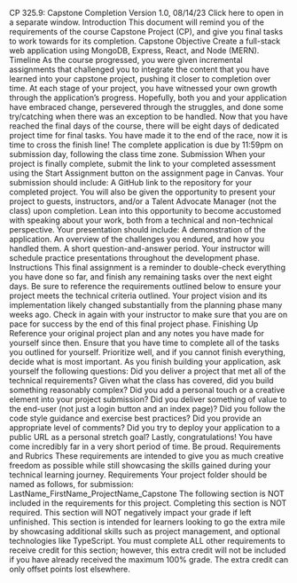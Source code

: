 CP 325.9: 
Capstone Completion
Version 1.0, 08/14/23
Click here to open in a separate window.
Introduction
This document will remind you of the requirements of the course Capstone Project (CP), and give you final tasks to work towards for its completion.
Capstone Objective
Create a full-stack web application using MongoDB, Express, React, and Node (MERN).
Timeline
As the course progressed, you were given incremental assignments that challenged you to integrate the content that you have learned into your capstone project, pushing it closer to completion over time.
At each stage of your project, you have witnessed your own growth through the application’s progress. Hopefully, both you and your application have embraced change, persevered through the struggles, and done some try/catching when there was an exception to be handled.
Now that you have reached the final days of the course, there will be eight days of dedicated project time for final tasks. You have made it to the end of the race, now it is time to cross the finish line!
The complete application is due by 11:59pm on submission day, following the class time zone. 
Submission
When your project is finally complete, submit the link to your completed assessment using the Start Assignment button on the assignment page in Canvas.
Your submission should include:
A GitHub link to the repository for your completed project.
You will also be given the opportunity to present your project to guests, instructors, and/or a Talent Advocate Manager (not the class) upon completion. Lean into this opportunity to become accustomed with speaking about your work, both from a technical and non-technical perspective.
Your presentation should include:
A demonstration of the application.
An overview of the challenges you endured, and how you handled them.
A short question-and-answer period.
Your instructor will schedule practice presentations throughout the development phase.
Instructions
This final assignment is a reminder to double-check everything you have done so far, and finish any remaining tasks over the next eight days. Be sure to reference the requirements outlined below to ensure your project meets the technical criteria outlined.
Your project vision and its implementation likely changed substantially from the planning phase many weeks ago. Check in again with your instructor to make sure that you are on pace for success by the end of this final project phase.
Finishing Up
Reference your original project plan and any notes you have made for yourself since then. Ensure that you have time to complete all of the tasks you outlined for yourself. Prioritize well, and if you cannot finish everything, decide what is most important.
As you finish building your application, ask yourself the following questions:
Did you deliver a project that met all of the technical requirements?
Given what the class has covered, did you build something reasonably complex?
Did you add a personal touch or a creative element into your project submission?
Did you deliver something of value to the end-user (not just a login button and an index page)?
Did you follow the code style guidance and exercise best practices?
Did you provide an appropriate level of comments?
Did you try to deploy your application to a public URL as a personal stretch goal?
Lastly, congratulations! You have come incredibly far in a very short period of time. Be proud.
Requirements and Rubrics
These requirements are intended to give you as much creative freedom as possible while still showcasing the skills gained during your technical learning journey.
Requirements
Your project folder should be named as follows, for submission:
LastName_FirstName_ProjectName_Capstone
The following section is NOT included in the requirements for this project. Completing this section is NOT required. This section will NOT negatively impact your grade if left unfinished.
This section is intended for learners looking to go the extra mile by showcasing additional skills such as project management, and optional technologies like TypeScript.
You must complete ALL other requirements to receive credit for this section; however, this extra credit will not be included if you have already received the maximum 100% grade. The extra credit can only offset points lost elsewhere.
